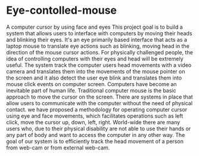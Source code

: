 # Eye-contolled-mouse
A computer cursor by using face and eyes
This project goal is to build a system that allows users to interface with computers by moving their heads and blinking their eyes. 
It's an eye primarily based interface that acts as a laptop mouse to translate eye actions such as blinking, moving head in the direction of the mouse cursor actions. 
For physically challenged people, the idea of controlling computers with their eyes and head will be extremely useful. 
The system track the computer users head movements with a video camera and translates them into the movements of the mouse pointer on the screen and it also detect the user eye blink and translates them into mouse click events on computer screen. 
Computers have become an inevitable part of human life. Traditional computer mouse is the basic approach to move the cursor on the screen. 
There are systems in place that allow users to communicate with the computer without the need of physical contact. 
we have proposed a methodology for operating computer cursor using eye and face movements, which facilitates operations such as left click, move the cursor up, down, left, right. 
World-wide there are many users who, due to their physical disability are not able to use their hands or any part of body and want to access the computer in any other way. 
The goal of our system is to efficiently track the head movement of a person from web-cam or from external web-cam.



